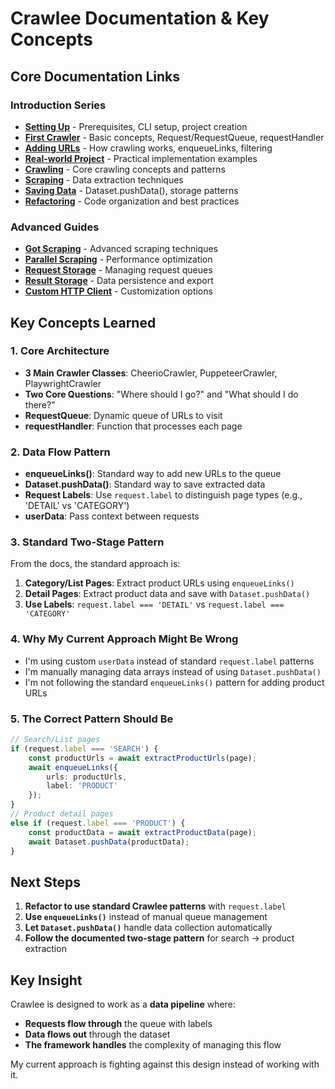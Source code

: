 # Crawlee Documentation & Key Concepts

## Core Documentation Links

### Introduction Series
- **[Setting Up](https://crawlee.dev/js/docs/introduction/setting-up)** - Prerequisites, CLI setup, project creation
- **[First Crawler](https://crawlee.dev/js/docs/introduction/first-crawler)** - Basic concepts, Request/RequestQueue, requestHandler
- **[Adding URLs](https://crawlee.dev/js/docs/introduction/adding-urls)** - How crawling works, enqueueLinks, filtering
- **[Real-world Project](https://crawlee.dev/js/docs/introduction/real-world-project)** - Practical implementation examples
- **[Crawling](https://crawlee.dev/js/docs/introduction/crawling)** - Core crawling concepts and patterns
- **[Scraping](https://crawlee.dev/js/docs/introduction/scraping)** - Data extraction techniques
- **[Saving Data](https://crawlee.dev/js/docs/introduction/saving-data)** - Dataset.pushData(), storage patterns
- **[Refactoring](https://crawlee.dev/js/docs/introduction/refactoring)** - Code organization and best practices

### Advanced Guides
- **[Got Scraping](https://crawlee.dev/js/docs/guides/got-scraping)** - Advanced scraping techniques
- **[Parallel Scraping](https://crawlee.dev/js/docs/guides/parallel-scraping)** - Performance optimization
- **[Request Storage](https://crawlee.dev/js/docs/guides/request-storage)** - Managing request queues
- **[Result Storage](https://crawlee.dev/js/docs/guides/result-storage)** - Data persistence and export
- **[Custom HTTP Client](https://crawlee.dev/js/docs/guides/custom-http-client)** - Customization options

## Key Concepts Learned

### 1. **Core Architecture**
- **3 Main Crawler Classes**: CheerioCrawler, PuppeteerCrawler, PlaywrightCrawler
- **Two Core Questions**: "Where should I go?" and "What should I do there?"
- **RequestQueue**: Dynamic queue of URLs to visit
- **requestHandler**: Function that processes each page

### 2. **Data Flow Pattern**
- **enqueueLinks()**: Standard way to add new URLs to the queue
- **Dataset.pushData()**: Standard way to save extracted data
- **Request Labels**: Use `request.label` to distinguish page types (e.g., 'DETAIL' vs 'CATEGORY')
- **userData**: Pass context between requests

### 3. **Standard Two-Stage Pattern**
From the docs, the standard approach is:
1. **Category/List Pages**: Extract product URLs using `enqueueLinks()`
2. **Detail Pages**: Extract product data and save with `Dataset.pushData()`
3. **Use Labels**: `request.label === 'DETAIL'` vs `request.label === 'CATEGORY'`

### 4. **Why My Current Approach Might Be Wrong**
- I'm using custom `userData` instead of standard `request.label` patterns
- I'm manually managing data arrays instead of using `Dataset.pushData()`
- I'm not following the standard `enqueueLinks()` pattern for adding product URLs

### 5. **The Correct Pattern Should Be**
```typescript
// Search/List pages
if (request.label === 'SEARCH') {
    const productUrls = await extractProductUrls(page);
    await enqueueLinks({
        urls: productUrls,
        label: 'PRODUCT'
    });
}
// Product detail pages
else if (request.label === 'PRODUCT') {
    const productData = await extractProductData(page);
    await Dataset.pushData(productData);
}
```

## Next Steps
1. **Refactor to use standard Crawlee patterns** with `request.label`
2. **Use `enqueueLinks()`** instead of manual queue management
3. **Let `Dataset.pushData()`** handle data collection automatically
4. **Follow the documented two-stage pattern** for search → product extraction

## Key Insight
Crawlee is designed to work as a **data pipeline** where:
- **Requests flow through** the queue with labels
- **Data flows out** through the dataset
- **The framework handles** the complexity of managing this flow

My current approach is fighting against this design instead of working with it.
